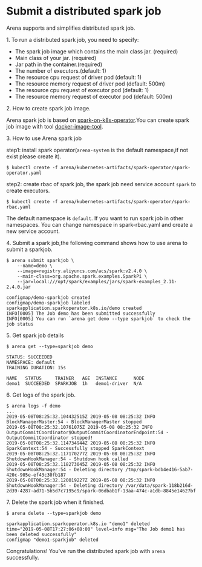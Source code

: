 # Submit a distributed spark job

Arena supports and simplifies distributed spark job. 

1\. To run a distributed spark job, you need to specify:

- The spark job image which contains the main class jar. (required)
- Main class of your jar. (required)
- Jar path in the container.(required)
- The number of executors.(default: 1)
- The resource cpu request of driver pod (default: 1)
- The resource memory request of driver pod (default: 500m)
- The resource cpu request of executor pod (default: 1)
- The resource memory request of executor pod (default: 500m)

2\. How to create spark job image. 

Arena spark job is based on [spark-on-k8s-operator](https://github.com/GoogleCloudPlatform/spark-on-k8s-operator).You can create spark job image with tool [docker-image-tool](https://spark.apache.org/docs/latest/running-on-kubernetes.html#docker-images).

3\. How to use Arena spark job


step1: install spark operator(``arena-system`` is the default namespace,if not exist please create it).

    $ kubectl create -f arena/kubernetes-artifacts/spark-operator/spark-operator.yaml

step2: create rbac of spark job, the spark job need service account ``spark`` to create executors.

    $ kubectl create -f arena/kubernetes-artifacts/spark-operator/spark-rbac.yaml

The default namespace is ``default``. If you want to run spark job in other namespaces. You can change namespace in spark-rbac.yaml and create a new service account.

4\. Submit a spark job,the following command shows how to use arena to submit a sparkjob.

    $ arena submit sparkjob \
        --name=demo \
        --image=registry.aliyuncs.com/acs/spark:v2.4.0 \
        --main-class=org.apache.spark.examples.SparkPi \
        --jar=local:///opt/spark/examples/jars/spark-examples_2.11-2.4.0.jar

    configmap/demo-sparkjob created
    configmap/demo-sparkjob labeled
    sparkapplication.sparkoperator.k8s.io/demo created
    INFO[0005] The Job demo has been submitted successfully
    INFO[0005] You can run `arena get demo --type sparkjob` to check the job status

5\. Get spark job details 

    $ arena get --type=sparkjob demo

    STATUS: SUCCEEDED
    NAMESPACE: default
    TRAINING DURATION: 15s

    NAME   STATUS     TRAINER   AGE  INSTANCE      NODE
    demo1  SUCCEEDED  SPARKJOB  1h   demo1-driver  N/A

6\. Get logs of the spark job.

    $ arena logs -f demo 
    ...
    2019-05-08T08:25:32.104432515Z 2019-05-08 08:25:32 INFO  BlockManagerMaster:54 - BlockManagerMaster stopped
    2019-05-08T08:25:32.10761075Z 2019-05-08 08:25:32 INFO  OutputCommitCoordinator$OutputCommitCoordinatorEndpoint:54 - OutputCommitCoordinator stopped!
    2019-05-08T08:25:32.114734944Z 2019-05-08 08:25:32 INFO  SparkContext:54 - Successfully stopped SparkContext
    2019-05-08T08:25:32.117170277Z 2019-05-08 08:25:32 INFO  ShutdownHookManager:54 - Shutdown hook called
    2019-05-08T08:25:32.118273045Z 2019-05-08 08:25:32 INFO  ShutdownHookManager:54 - Deleting directory /tmp/spark-bdb4e416-5ab7-420c-905e-ef43c30fb187
    2019-05-08T08:25:32.120019227Z 2019-05-08 08:25:32 INFO  ShutdownHookManager:54 - Deleting directory /var/data/spark-118b216d-2d39-4287-ad71-5b5d7c7195c9/spark-06dbab1f-13aa-474c-a1db-8845e14627bf


7\. Delete the spark job when it finished.

    $ arena delete --type=sparkjob demo 

    sparkapplication.sparkoperator.k8s.io "demo1" deleted
    time="2019-05-08T17:27:06+08:00" level=info msg="The Job demo1 has been deleted successfully"
    configmap "demo1-sparkjob" deleted

Congratulations! You've run the distributed spark job with ``arena`` successfully. 
